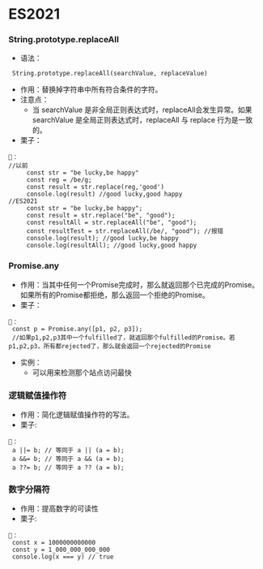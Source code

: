 # ES2021
### String.prototype.replaceAll
   - 语法：
   ```
    String.prototype.replaceAll(searchValue, replaceValue)
   ```
   - 作用：替换掉字符串中所有符合条件的字符。
   - 注意点：
      - 当 searchValue 是非全局正则表达式时，replaceAll会发生异常。如果 searchValue 是全局正则表达式时，replaceAll 与 replace 行为是一致的。
   - 栗子：
   ```
   🌰：
   //以前
        const str = "be lucky,be happy"
        const reg = /be/g;
        const result = str.replace(reg,'good')
        console.log(result) //good lucky,good happy
   //ES2021
        const str = "be lucky,be happy";
        const result = str.replace("be", "good");
        const resultAll = str.replaceAll("be", "good");
        const resultTest = str.replaceAll(/be/, "good"); //报错
        console.log(result); //good lucky,be happy
        console.log(resultAll); //good lucky,good happy
   ```
### Promise.any
   - 作用：当其中任何一个Promise完成时，那么就返回那个已完成的Promise。如果所有的Promise都拒绝，那么返回一个拒绝的Promise。
   - 栗子：
   ```
   🌰：
    const p = Promise.any([p1, p2, p3]);
    //如果p1,p2,p3其中一个fulfilled了，就返回那个fulfilled的Promise。若p1,p2,p3，所有都rejected了，那么就会返回一个rejected的Promise
   ```
   - 实例：
      - 可以用来检测那个站点访问最快
### 逻辑赋值操作符
   - 作用：简化逻辑赋值操作符的写法。
   - 栗子:
   ```
   🌰：
    a ||= b; // 等同于 a || (a = b);
    a &&= b; // 等同于 a && (a = b);
    a ??= b; // 等同于 a ?? (a = b);
   ``` 
### 数字分隔符
   - 作用：提高数字的可读性
   - 栗子:
   ```
   🌰：
    const x = 1000000000000
    const y = 1_000_000_000_000
    console.log(x === y) // true
   ```  
 
 
 
